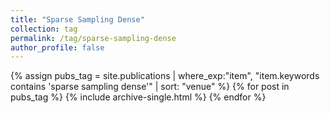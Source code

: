 ```yaml
---
title: "Sparse Sampling Dense"
collection: tag
permalink: /tag/sparse-sampling-dense
author_profile: false
---
```

{% assign pubs_tag = site.publications | where_exp:"item", "item.keywords contains 'sparse sampling dense'" | sort: "venue" %}
{% for post in pubs_tag %}
  {% include archive-single.html %}
{% endfor %}